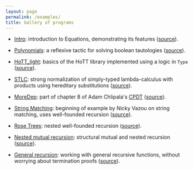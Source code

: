 ```yaml
---
layout: page
permalink: /examples/
title: Gallery of programs
---
```


- [Intro](examples/intro.html): introduction to Equations, demonstrating
  its features
  ([source](http://github.com/mattam82/Coq-Equations/raw/master/doc/intro.v)).

- [Polynomials](examples/polynomials.html): a reflexive tactic for
  solving boolean tautologies
  ([source](http://github.com/mattam82/Coq-Equations/raw/master/examples/polynomials.v)).

- [HoTT_light](examples/HoTT_light.html): basics of the HoTT library
  implemented using a logic in `Type`
  ([source](http://github.com/mattam82/Coq-Equations/raw/master/examples/HoTT_light.v)).

- [STLC](examples/STLC.html): strong normalization of simply-typed
  lambda-calculus with products using hereditary substitutions
  ([source](http://github.com/mattam82/Coq-Equations/raw/master/examples/STLC.v)).

- [MoreDep](examples/MoreDep.html): part of chapter 8 of Adam
  Chlipala's [CPDT](http://adam.chlipala.net/cpdt/html/toc.html)
  ([source](http://github.com/mattam82/Coq-Equations/raw/master/examples/MoreDep.v)).

- [String Matching](examples/string_matching.html): beginning of example
  by Nicky Vazou on string matching, uses well-founded recursion
  ([source](http://github.com/mattam82/Coq-Equations/raw/master/examples/string_matching.v)).

- [Rose Trees](examples/RoseTree.html): nested well-founded recursion
  ([source](http://github.com/mattam82/Coq-Equations/raw/master/examples/RoseTree.v)).

- [Nested mutual recursion](examples/nested_mut_rec.html): structural mutual and nested recursion
  ([source](http://github.com/mattam82/Coq-Equations/raw/master/examples/nested_mut_rec.v)).

- [General recursion](examples/general_recursion.html): working with
  general recursive functions, without worrying about termination proofs
  ([source](http://github.com/mattam82/Coq-Equations/raw/master/examples/general_recursion.v)).
